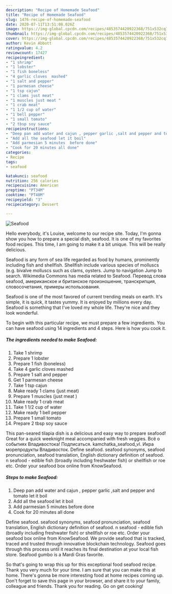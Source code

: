 ```yaml
---
description: "Recipe of Homemade Seafood"
title: "Recipe of Homemade Seafood"
slug: 1476-recipe-of-homemade-seafood
date: 2020-07-11T13:51:08.026Z
image: https://img-global.cpcdn.com/recipes/4853574420922368/751x532cq70/seafood-recipe-main-photo.jpg
thumbnail: https://img-global.cpcdn.com/recipes/4853574420922368/751x532cq70/seafood-recipe-main-photo.jpg
cover: https://img-global.cpcdn.com/recipes/4853574420922368/751x532cq70/seafood-recipe-main-photo.jpg
author: Kevin Abbott
ratingvalue: 4.2
reviewcount: 17427
recipeingredient:
- "1 shrimp"
- "1 lobster"
- "1 fish boneless"
- "4 garlic cloves  mashed"
- "1 salt and pepper"
- "1 parmesan cheese"
- "1 tsp cajun"
- "1 clams just meat"
- "1 muscles just meat "
- "1 crab meat"
- "1 1/2 cup of water"
- "1 bell pepper"
- "1 small tomato"
- "2 tbsp soy sauce"
recipeinstructions:
- "Deep pan add water and cajun , pepper garlic ,salt and pepper and tomato let it boil"
- "Add all the seafood let it boil"
- "Add parmesian 5 minutes  before done"
- "Cook for 20 minutes all done"
categories:
- Recipe
tags:
- seafood

katakunci: seafood 
nutrition: 256 calories
recipecuisine: American
preptime: "PT34M"
cooktime: "PT40M"
recipeyield: "3"
recipecategory: Dessert

---
```



![Seafood](https://img-global.cpcdn.com/recipes/4853574420922368/751x532cq70/seafood-recipe-main-photo.jpg)

Hello everybody, it's Louise, welcome to our recipe site. Today, I'm gonna show you how to prepare a special dish, seafood. It is one of my favorites food recipes. This time, I am going to make it a bit unique. This will be really delicious.

Seafood is any form of sea life regarded as food by humans, prominently including fish and shellfish. Shellfish include various species of molluscs (e.g. bivalve molluscs such as clams, oysters. Jump to navigation Jump to search. Wikimedia Commons has media related to Seafood. Перевод слова seafood, американское и британское произношение, транскрипция, словосочетания, примеры использования.

Seafood is one of the most favored of current trending meals on earth. It's simple, it is quick, it tastes yummy. It is enjoyed by millions every day. Seafood is something that I've loved my whole life. They're nice and they look wonderful.


To begin with this particular recipe, we must prepare a few ingredients. You can have seafood using 14 ingredients and 4 steps. Here is how you cook it.

<!--inarticleads1-->

##### The ingredients needed to make Seafood:

1. Take 1 shrimp
1. Prepare 1 lobster
1. Prepare 1 fish (boneless)
1. Take 4 garlic cloves  mashed
1. Prepare 1 salt and pepper
1. Get 1 parmesan cheese
1. Take 1 tsp cajun
1. Make ready 1 clams (just meat)
1. Prepare 1 muscles (just meat )
1. Make ready 1 crab meat
1. Take 1 1/2 cup of water
1. Make ready 1 bell pepper
1. Prepare 1 small tomato
1. Prepare 2 tbsp soy sauce


This pan-seared tilapia dish is a delicious and easy way to prepare seafood! Great for a quick weeknight meal accompanied with fresh veggies. Всё о событиях Владивостока! Подписаться. kamchatka_seafood_vl. Икра морепродукты Владивосток. Define seafood. seafood synonyms, seafood pronunciation, seafood translation, English dictionary definition of seafood. n seafood - edible fish (broadly including freshwater fish) or shellfish or roe etc. Order your seafood box online from KnowSeafood. 

<!--inarticleads2-->

##### Steps to make Seafood:

1. Deep pan add water and cajun , pepper garlic ,salt and pepper and tomato let it boil
1. Add all the seafood let it boil
1. Add parmesian 5 minutes  before done
1. Cook for 20 minutes all done


Define seafood. seafood synonyms, seafood pronunciation, seafood translation, English dictionary definition of seafood. n seafood - edible fish (broadly including freshwater fish) or shellfish or roe etc. Order your seafood box online from KnowSeafood. We provide seafood that is tracked, traced and trusted through innovative blockchain technology. Seafood goes through this process until it reaches its final destination at your local fish store. Seafood gumbo is a Mardi Gras favorite. 

So that's going to wrap this up for this exceptional food seafood recipe. Thank you very much for your time. I am sure that you can make this at home. There's gonna be more interesting food at home recipes coming up. Don't forget to save this page in your browser, and share it to your family, colleague and friends. Thank you for reading. Go on get cooking!
